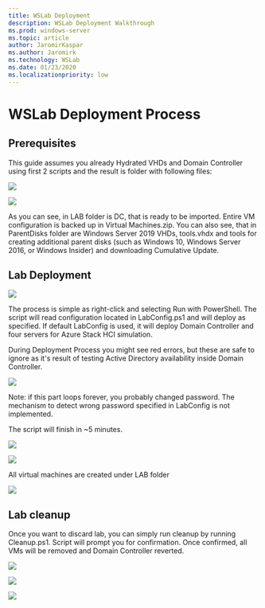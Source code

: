 ```yaml
---
title: WSLab Deployment
description: WSLab Deployment Walkthrough 
ms.prod: windows-server
ms.topic: article
author: JaromirKaspar
ms.author: Jaromirk
ms.technology: WSLab
ms.date: 01/23/2020
ms.localizationpriority: low
---
```


# WSLab Deployment Process

## Prerequisites

This guide assumes you already Hydrated VHDs and Domain Controller using first 2 scripts and the result is folder with following files:

![](/media/Explorer01.png)

![](/media/PowerShell01.png)

As you can see, in LAB folder is DC, that is ready to be imported. Entire VM configuration is backed up in Virtual Machines.zip. You can also see, that in ParentDisks folder are Windows Server 2019 VHDs, tools.vhdx and tools for creating additional parent disks (such as Windows 10, Windows Server 2016, or Windows Insider) and downloading Cumulative Update.

## Lab Deployment

![](/media/Explorer01.png)

The process is simple as right-click and selecting Run with PowerShell. The script will read configuration located in LabConfig.ps1 and will deploy as specified. If default LabConfig is used, it will deploy Domain Controller and four servers for Azure Stack HCI simulation.

During Deployment Process you might see red errors, but these are safe to ignore as it's result of testing Active Directory availability inside Domain Controller.

![](/media/PowerShell02.png)

Note: if this part loops forever, you probably changed password. The mechanism to detect wrong password specified in LabConfig is not implemented.

The script will finish in ~5 minutes.

![](/media/PowerShell03.png)

![](/media/Hyper-V_Manager01.png)

All virtual machines are created under LAB folder

![](/media/PowerShell04.png)

## Lab cleanup

Once you want to discard lab, you can simply run cleanup by running Cleanup.ps1. Script will prompt you for confirmation. Once confirmed, all VMs will be removed and Domain Controller reverted.

![](/media/Explorer03.png)

![](/media/PowerShell05.png)

![](/media/Hyper-V_Manager02.png)